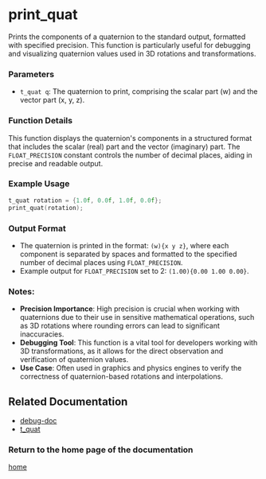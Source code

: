 # print_quat
Prints the components of a quaternion to the standard output, formatted with specified precision. This function is particularly useful for debugging and visualizing quaternion values used in 3D rotations and transformations.

### Parameters
- `t_quat q`: The quaternion to print, comprising the scalar part \(w\) and the vector part \(x, y, z\).

### Function Details
This function displays the quaternion's components in a structured format that includes the scalar (real) part and the vector (imaginary) part. The `FLOAT_PRECISION` constant controls the number of decimal places, aiding in precise and readable output.

### Example Usage
```c
t_quat rotation = {1.0f, 0.0f, 1.0f, 0.0f};
print_quat(rotation);
```

### Output Format
- The quaternion is printed in the format: `(w){x y z}`, where each component is separated by spaces and formatted to the specified number of decimal places using `FLOAT_PRECISION`.
- Example output for `FLOAT_PRECISION` set to 2: `(1.00){0.00 1.00 0.00}`.

### Notes:
- **Precision Importance**: High precision is crucial when working with quaternions due to their use in sensitive mathematical operations, such as 3D rotations where rounding errors can lead to significant inaccuracies.
- **Debugging Tool**: This function is a vital tool for developers working with 3D transformations, as it allows for the direct observation and verification of quaternion values.
- **Use Case**: Often used in graphics and physics engines to verify the correctness of quaternion-based rotations and interpolations.

## Related Documentation
- [debug-doc](./debug-doc.md)
- [t_quat](../rotation/quat/t_quat.md)

### Return to the home page of the documentation
[home](../home.md)
